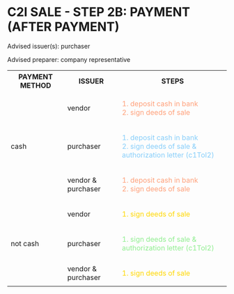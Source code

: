 # C2I SALE - STEP 2B: PAYMENT (AFTER PAYMENT)

Advised issuer(s): purchaser

Advised preparer: company representative

<table>
  <tr>
    <th>PAYMENT METHOD</th>
    <th>ISSUER</th>
    <th>STEPS</th>
  </tr>

  <tr>
    <!-- PAYMENT METHOD: cash -->
    <!-- ISSUER: vendor -->
    <td rowspan="3">cash</td>
    <td>vendor</td>
    <td style="color: lightsalmon;">
      <ol style="padding: 0; list-style-position: inside;">
        <li>deposit cash in bank</li>
        <li>sign deeds of sale</li>
      </ol>
    </td>
  </tr>
  <tr>
    <!-- PAYMENT METHOD: cash -->
    <!-- ISSUER: purchaser -->
    <td>purchaser</td>
    <td style="color: lightskyblue;">
      <ol style="padding: 0; list-style-position: inside;">
        <li>deposit cash in bank</li>
        <li>sign deeds of sale & authorization letter (c1ToI2)</li>
      </ol>
    </td>
  </tr>
  <tr>
    <!-- PAYMENT METHOD: cash -->
    <!-- ISSUER: vendor & purchaser -->
    <td>vendor & purchaser</td>
    <td style="color: lightsalmon;">
      <ol style="padding: 0; list-style-position: inside;">
        <li>deposit cash in bank</li>
        <li>sign deeds of sale</li>
      </ol>
    </td>
  </tr>
  
  <tr>
    <!-- PAYMENT METHOD: not cash -->
    <!-- ISSUER: vendor -->
    <td rowspan="3">not cash</td>
    <td>vendor</td>
    <td style="color: gold;">
      <ol style="padding: 0; list-style-position: inside;">
        <li>sign deeds of sale</li>
      </ol>
    </td>
  </tr>
  <tr>
    <!-- PAYMENT METHOD: not cash -->
    <!-- ISSUER: purchaser -->
    <td>purchaser</td>
    <td style="color: lightgreen;">
      <ol style="padding: 0; list-style-position: inside;">
        <li>sign deeds of sale & authorization letter (c1ToI2)</li>
      </ol>
    </td>
  </tr>
  <tr>
    <!-- PAYMENT METHOD: not cash -->
    <!-- ISSUER: vendor & purchaser -->
    <td>vendor & purchaser</td>
    <td style="color: gold;">
      <ol style="padding: 0; list-style-position: inside;">
        <li>sign deeds of sale</li>
      </ol>
    </td>
  </tr>
</table>
